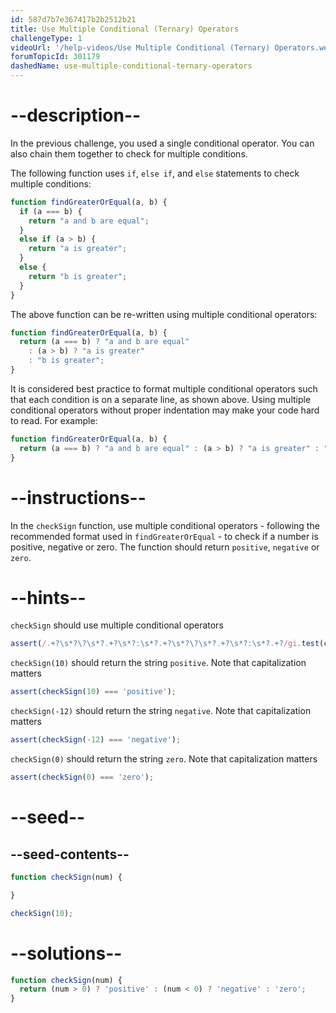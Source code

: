 ```yaml
---
id: 587d7b7e367417b2b2512b21
title: Use Multiple Conditional (Ternary) Operators
challengeType: 1
videoUrl: '/help-videos/Use Multiple Conditional (Ternary) Operators.webm'
forumTopicId: 301179
dashedName: use-multiple-conditional-ternary-operators
---
```


# --description--

In the previous challenge, you used a single conditional operator. You can also chain them together to check for multiple conditions.

The following function uses `if`, `else if`, and `else` statements to check multiple conditions:

```js
function findGreaterOrEqual(a, b) {
  if (a === b) {
    return "a and b are equal";
  }
  else if (a > b) {
    return "a is greater";
  }
  else {
    return "b is greater";
  }
}
```

The above function can be re-written using multiple conditional operators:

```js
function findGreaterOrEqual(a, b) {
  return (a === b) ? "a and b are equal" 
    : (a > b) ? "a is greater" 
    : "b is greater";
}
```

It is considered best practice to format multiple conditional operators such that each condition is on a separate line, as shown above. Using multiple conditional operators without proper indentation may make your code hard to read. For example:

```js
function findGreaterOrEqual(a, b) {
  return (a === b) ? "a and b are equal" : (a > b) ? "a is greater" : "b is greater";
}
```

# --instructions--

In the `checkSign` function, use multiple conditional operators - following the recommended format used in `findGreaterOrEqual` - to check if a number is positive, negative or zero. The function should return `positive`, `negative` or `zero`.

# --hints--

`checkSign` should use multiple conditional operators

```js
assert(/.+?\s*?\?\s*?.+?\s*?:\s*?.+?\s*?\?\s*?.+?\s*?:\s*?.+?/gi.test(code));
```

`checkSign(10)` should return the string `positive`. Note that capitalization matters

```js
assert(checkSign(10) === 'positive');
```

`checkSign(-12)` should return the string `negative`. Note that capitalization matters

```js
assert(checkSign(-12) === 'negative');
```

`checkSign(0)` should return the string `zero`. Note that capitalization matters

```js
assert(checkSign(0) === 'zero');
```

# --seed--

## --seed-contents--

```js
function checkSign(num) {

}

checkSign(10);
```

# --solutions--

```js
function checkSign(num) {
  return (num > 0) ? 'positive' : (num < 0) ? 'negative' : 'zero';
}
```
